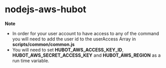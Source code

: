 # nodejs-aws-hubot
**Note**
* In order for your user account to have access to any of the command you will need to add the user id to the userAccess Array in **scripts/common/common.js**
* You will need to set **HUBOT_AWS_ACCESS_KEY_ID**, **HUBOT_AWS_SECRET_ACCESS_KEY** and **HUBOT_AWS_REGION** as a run time variable.
